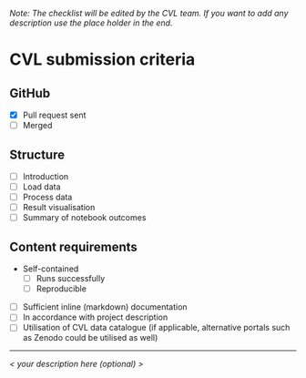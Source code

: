 _Note: The checklist will be edited by the CVL team. If you want to add any description use the place holder in the end._
# CVL submission criteria

## GitHub
- [x] Pull request sent
- [ ] Merged

## Structure
- [ ] Introduction
- [ ] Load data
- [ ] Process data
- [ ] Result visualisation
- [ ] Summary of notebook outcomes

## Content requirements
- Self-contained
  - [ ] Runs successfully
  - [ ] Reproducible
- [ ] Sufficient inline (markdown) documentation
- [ ] In accordance with project description
- [ ] Utilisation of CVL data catalogue (if applicable, alternative portals such as Zenodo could be utilised as well)

---
_< your description here (optional) >_

